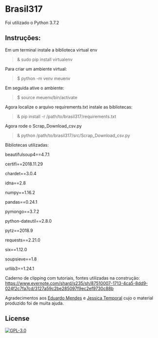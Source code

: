 # Brasil317

Foi utilizado o Python 3.7.2

## Instruções:
Em um terminal instale a biblioteca virtual env
> & sudo pip install virtualenv

Para criar um ambiente virtual:
> $ python -m venv meuenv

Em seguida ative o ambiente:
> $ source meuenv/bin/activate

Agora localize o arquivo requirements.txt instale as bibliotecas: 
> & pip install -r /path/to/brasil317/requirements.txt

Agora  rode o Scrap_Download_csv.py
> & python /path/to/brasil317/src/Scrap_Download_csv.py

Bibliotecas utilizadas:

beautifulsoup4==4.7.1

certifi==2018.11.29

chardet==3.0.4

idna==2.8

numpy==1.16.2

pandas==0.24.1

pymongo==3.7.2

python-dateutil==2.8.0

pytz==2018.9

requests==2.21.0

six==1.12.0

soupsieve==1.8

urllib3==1.24.1


Caderno de clipping com tutoriais, fontes utilizadas na construção:
https://www.evernote.com/shard/s235/sh/87510007-1713-4ca5-8dd9-024f2c7fa7cd/3127a59c2be285097f9ec2ef9730c88b

Agradecimentos aos [Eduardo Mendes](https://github.com/dunossauro) e [Jessica Temporal](https://github.com/jtemporal) cujo o material produzido foi de muita ajuda.


## License

[![GPL-3.0](https://www.gnu.org/graphics/gplv3-127x51.png)](https://www.gnu.org/licenses/quick-guide-gplv3.html)

